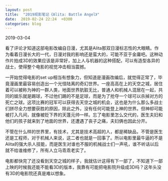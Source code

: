 ```yaml
---
layout: post
title:  "2019观影笔记《Alita: Battle Angel》"
date:  2019-02-24 22:24  +0300
categories: blog
---
```


2019-03-04

看了评论才知道这部电影改编自日漫，尤其是Alita那双日漫标志性的大眼睛。作为看着日漫长大的一代，日漫对我的影响还是蛮大的，可能不亚于金庸吧。这种动作片拍成3D的效果应该是非常好，加上人与机器的这种搭配，可以有造型各异的战士，使得整个电影的视觉冲击相当震撼。

一开始觉得电影的set up相当有想象力，但知道是漫画改编后，就觉得正常了，毕竟漫画里最容易创造出一个光怪陆离的奇幻世界。一座高高在上的天空之城，居住着可以被称为神的一群人类，地面世界肮脏无比，普通人和机械人混居在一起，共同的娱乐就是踢球，不过他们踢的不是足球，而是为了抢夺一个球可以杀掉对方的死亡之球。这项比赛的冠军可以获得去天空之城的机会，这也是为什么那么多战士们拼尽全力想要获胜的原因，除此之外，没有任何可能登上神的世界。但神却可能被打入凡间，就像被贬下界的天蓬元帅一样。忘了电影里怎么交代的，医生夫妇和他们的孩子就来到了地面的世界，还遭遇了丧子之痛，夫妇俩也因此分开。

不管在什么样的世界里，有技术，尤其是技术高超的人，都是稀缺品，不管是医生还是工程师，对于机械人来说，这二者也就是一回事了。所以电影里最牛逼的不是Alita的强大杀人技能，而是医生对谁也不服的机械战士们一声吼，谁不听话以后就不给谁维修了，所有人立马乖乖老实了。

电影都快完了还没看到天空之城的样子，我就估计这得有下一部了，不知道下一部上映的时候我还能不能看3D的版本，我靠有可能把电影院升级成3D吗？这年头没有3D的电影院还真是难以想象。

<!--end-->
